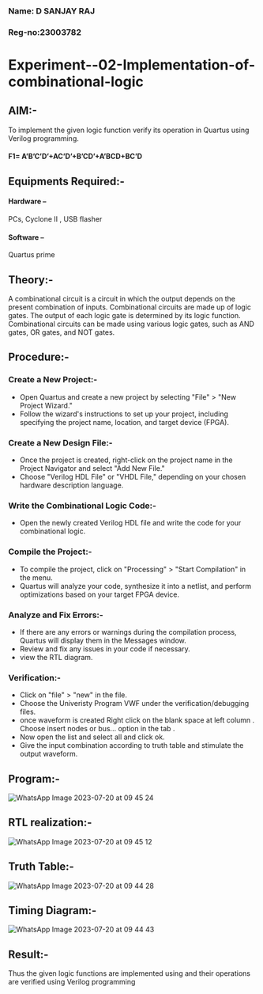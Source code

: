 ### Name: D SANJAY RAJ
### Reg-no:23003782

# Experiment--02-Implementation-of-combinational-logic
 
## AIM:-
To implement the given logic function verify its operation in Quartus using Verilog programming.
#### F1= A’B’C’D’+AC’D’+B’CD’+A’BCD+BC’D
 
## Equipments Required:-
#### Hardware – 
PCs, Cyclone II , USB flasher
#### Software – 
Quartus prime

## Theory:-
A combinational circuit is a circuit in which the output depends on the present combination of inputs. Combinational circuits are made up of logic gates. The output of each logic gate is determined by its logic function. Combinational circuits can be made using various logic gates, such as AND gates, OR gates, and NOT gates.
 
## Procedure:-

### Create a New Project:-
   - Open Quartus and create a new project by selecting "File" > "New Project Wizard."
   - Follow the wizard's instructions to set up your project, including specifying the project name, location, and target device (FPGA).

### Create a New Design File:-
   - Once the project is created, right-click on the project name in the Project Navigator and select "Add New File."
   - Choose "Verilog HDL File" or "VHDL File," depending on your chosen hardware description language.

### Write the Combinational Logic Code:-
   - Open the newly created Verilog HDL file and write the code for your combinational logic.
     
### Compile the Project:-
   - To compile the project, click on "Processing" > "Start Compilation" in the menu.
   - Quartus will analyze your code, synthesize it into a netlist, and perform optimizations based on your target FPGA device.

### Analyze and Fix Errors:-
   - If there are any errors or warnings during the compilation process, Quartus will display them in the Messages window.
   - Review and fix any issues in your code if necessary.
   - view the RTL diagram. 

### Verification:-
   -  Click on "file" > "new" in the file.
   -  Choose the Univeristy Program VWF under the verification/debugging files.
   -  once waveform is created Right click on the blank space at left column . Choose insert nodes or bus... option in the tab .
   -  Now open the list and select all and click ok.
   -  Give the input combination according to truth table and stimulate the output waveform.  

## Program:-
![WhatsApp Image 2023-07-20 at 09 45 24](https://github.com/Shilo-05/Experiment--02-Implementation-of-combinational-logic-/assets/139841664/d3b53505-ba69-4890-bf0c-bfb8b92fff4b)
## RTL realization:-
![WhatsApp Image 2023-07-20 at 09 45 12](https://github.com/Shilo-05/Experiment--02-Implementation-of-combinational-logic-/assets/139841664/24f98cd7-2ad2-4506-8478-0d77f6ebfb02)
## Truth Table:-
![WhatsApp Image 2023-07-20 at 09 44 28](https://github.com/Shilo-05/Experiment--02-Implementation-of-combinational-logic-/assets/139841664/2a81e37c-a572-4584-b567-6b32dc982b9d)
## Timing Diagram:-
![WhatsApp Image 2023-07-20 at 09 44 43](https://github.com/Shilo-05/Experiment--02-Implementation-of-combinational-logic-/assets/139841664/daa9659f-a49a-4d49-a1e3-aad8706d04e2)
## Result:-
Thus the given logic functions are implemented using  and their operations are verified using Verilog programming
